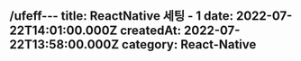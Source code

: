 /ufeff---
title: ReactNative 세팅 - 1
date: 2022-07-22T14:01:00.000Z
createdAt: 2022-07-22T13:58:00.000Z
category: React-Native
---
